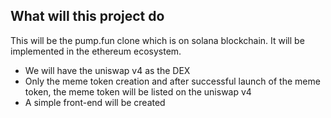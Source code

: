 ## What will this project do

This will be the pump.fun clone which is on solana blockchain. It will be implemented in the ethereum ecosystem.

- We will have the uniswap v4 as the DEX
- Only the meme token creation and after successful launch of the meme token, the meme token will be listed on the uniswap v4
- A simple front-end will be created
